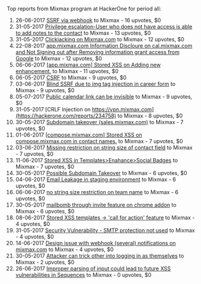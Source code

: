Top reports from Mixmax program at HackerOne for period all:

1. 26-06-2017 [SSRF via webhook](https://hackerone.com/reports/243277) to Mixmax - 16 upvotes, $0
2. 31-05-2017 [Privilege escalation-User who does not have access is able to add notes to the contact](https://hackerone.com/reports/235059) to Mixmax - 13 upvotes, $0
3. 31-05-2017 [Clickjacking on Mixmax.com](https://hackerone.com/reports/234713) to Mixmax - 12 upvotes, $0
4. 22-08-2017 [app.mixmax.com Information Discloure on cal.mixmax.com and Not Signing out after Removing information grant access from Google](https://hackerone.com/reports/262262) to Mixmax - 12 upvotes, $0
5. 06-06-2017 [[app.mixmax.com] Stored XSS on Adding new enhancement.](https://hackerone.com/reports/237100) to Mixmax - 11 upvotes, $0
6. 06-05-2017 [CSRF](https://hackerone.com/reports/226612) to Mixmax - 9 upvotes, $0
7. 03-06-2017 [Blind SSRF due to img tag injection in career form](https://hackerone.com/reports/236301) to Mixmax - 9 upvotes, $0
8. 05-07-2017 [Public calendar link can be invisible](https://hackerone.com/reports/246055) to Mixmax - 9 upvotes, $0
9. 31-05-2017 [CRLF Injection on https://vpn.mixmax.com](https://hackerone.com/reports/234758) to Mixmax - 8 upvotes, $0
10. 30-05-2017 [Subdomain takeover (sales.mixmax.com)](https://hackerone.com/reports/233408) to Mixmax - 7 upvotes, $0
11. 01-06-2017 [[compose.mixmax.com] Stored XSS on compose.mixmax.com in contact names.](https://hackerone.com/reports/235292) to Mixmax - 7 upvotes, $0
12. 03-06-2017 [Missing restriction on string size of contact field](https://hackerone.com/reports/236188) to Mixmax - 7 upvotes, $0
13. 11-06-2017 [Stored XSS in Templates\>Enahance\>Social Badges](https://hackerone.com/reports/238906) to Mixmax - 7 upvotes, $0
14. 30-05-2017 [Possible Subdomain Takeover](https://hackerone.com/reports/233402) to Mixmax - 6 upvotes, $0
15. 04-06-2017 [Email Leakage in staging environment](https://hackerone.com/reports/236390) to Mixmax - 6 upvotes, $0
16. 06-06-2017 [no string size restriction on team name](https://hackerone.com/reports/237125) to Mixmax - 6 upvotes, $0
17. 30-05-2017 [mailbomb through invite feature on chrome addon](https://hackerone.com/reports/233376) to Mixmax - 6 upvotes, $0
18. 08-06-2017 [Stored XSS templates -\> 'call for action' feature](https://hackerone.com/reports/237927) to Mixmax - 4 upvotes, $0
19. 31-05-2017 [Security Vulnerability - SMTP protection not used](https://hackerone.com/reports/234701) to Mixmax - 4 upvotes, $0
20. 14-06-2017 [Design issue with webhook (several) notifications on mixmax.com](https://hackerone.com/reports/239818) to Mixmax - 4 upvotes, $0
21. 30-05-2017 [Attacker can trick other into logging in as themselves](https://hackerone.com/reports/233379) to Mixmax - 2 upvotes, $0
22. 26-06-2017 [Improper parsing of input could lead to future XSS vulnerabilities in Sequences](https://hackerone.com/reports/243138) to Mixmax - 0 upvotes, $0
